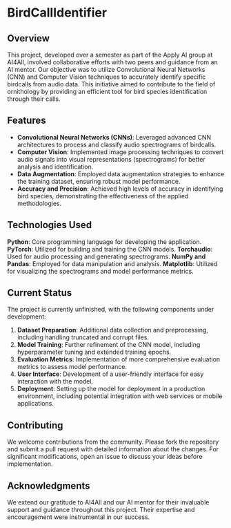 # BirdCallIdentifier

## Overview

This project, developed over a semester as part of the Apply AI group at AI4All, involved collaborative efforts with two peers and guidance from an AI mentor. Our objective was to utilize Convolutional Neural Networks (CNN) and Computer Vision techniques to accurately identify specific birdcalls from audio data. This initiative aimed to contribute to the field of ornithology by providing an efficient tool for bird species identification through their calls.

## Features

- **Convolutional Neural Networks (CNNs)**: Leveraged advanced CNN architectures to process and classify audio spectrograms of birdcalls.
- **Computer Vision**: Implemented image processing techniques to convert audio signals into visual representations (spectrograms) for better analysis and identification.
- **Data Augmentation**: Employed data augmentation strategies to enhance the training dataset, ensuring robust model performance.
- **Accuracy and Precision**: Achieved high levels of accuracy in identifying bird species, demonstrating the effectiveness of the applied methodologies.

## Technologies Used

**Python**: Core programming language for developing the application.
**PyTorch**: Utilized for building and training the CNN models.
**Torchaudio**: Used for audio processing and generating spectrograms.
**NumPy and Pandas**: Employed for data manipulation and analysis.
**Matplotlib**: Utilized for visualizing the spectrograms and model performance metrics.

## Current Status

The project is currently unfinished, with the following components under development:

1. **Dataset Preparation**: Additional data collection and preprocessing, including handling truncated and corrupt files.
2. **Model Training**: Further refinement of the CNN model, including hyperparameter tuning and extended training epochs.
3. **Evaluation Metrics**: Implementation of more comprehensive evaluation metrics to assess model performance.
4. **User Interface**: Development of a user-friendly interface for easy interaction with the model.
5. **Deployment**: Setting up the model for deployment in a production environment, including potential integration with web services or mobile applications.

## Contributing

We welcome contributions from the community. Please fork the repository and submit a pull request with detailed information about the changes. For significant modifications, open an issue to discuss your ideas before implementation.

## Acknowledgments

We extend our gratitude to AI4All and our AI mentor for their invaluable support and guidance throughout this project. Their expertise and encouragement were instrumental in our success.
